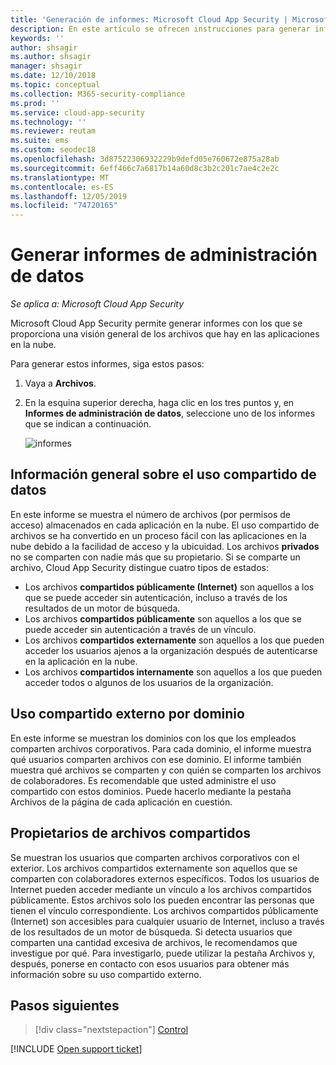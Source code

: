 ```yaml
---
title: 'Generación de informes: Microsoft Cloud App Security | Microsoft Docs'
description: En este artículo se ofrecen instrucciones para generar informes de administración de datos en Microsoft Cloud App Security.
keywords: ''
author: shsagir
ms.author: shsagir
manager: shsagir
ms.date: 12/10/2018
ms.topic: conceptual
ms.collection: M365-security-compliance
ms.prod: ''
ms.service: cloud-app-security
ms.technology: ''
ms.reviewer: reutam
ms.suite: ems
ms.custom: seodec18
ms.openlocfilehash: 3d87522306932229b9defd05e760672e875a28ab
ms.sourcegitcommit: 6eff466c7a6817b14a60d8c3b2c201c7ae4c2e2c
ms.translationtype: MT
ms.contentlocale: es-ES
ms.lasthandoff: 12/05/2019
ms.locfileid: "74720165"
---
```

# <a name="generate-data-management-reports"></a>Generar informes de administración de datos

*Se aplica a: Microsoft Cloud App Security*

Microsoft Cloud App Security permite generar informes con los que se proporciona una visión general de los archivos que hay en las aplicaciones en la nube.

Para generar estos informes, siga estos pasos:

1. Vaya a **Archivos**.
2. En la esquina superior derecha, haga clic en los tres puntos y, en **Informes de administración de datos**, seleccione uno de los informes que se indican a continuación.

    ![informes](media/reports.png)

## <a name="data-sharing-overview"></a>Información general sobre el uso compartido de datos

En este informe se muestra el número de archivos (por permisos de acceso) almacenados en cada aplicación en la nube. El uso compartido de archivos se ha convertido en un proceso fácil con las aplicaciones en la nube debido a la facilidad de acceso y la ubicuidad. Los archivos **privados** no se comparten con nadie más que su propietario. Si se comparte un archivo, Cloud App Security distingue cuatro tipos de estados:

- Los archivos **compartidos públicamente (Internet)** son aquellos a los que se puede acceder sin autenticación, incluso a través de los resultados de un motor de búsqueda.
- Los archivos **compartidos públicamente** son aquellos a los que se puede acceder sin autenticación a través de un vínculo.
- Los archivos **compartidos externamente** son aquellos a los que pueden acceder los usuarios ajenos a la organización después de autenticarse en la aplicación en la nube.
- Los archivos **compartidos internamente** son aquellos a los que pueden acceder todos o algunos de los usuarios de la organización.

## <a name="outbound-sharing-by-domain"></a>Uso compartido externo por dominio

En este informe se muestran los dominios con los que los empleados comparten archivos corporativos. Para cada dominio, el informe muestra qué usuarios comparten archivos con ese dominio. El informe también muestra qué archivos se comparten y con quién se comparten los archivos de colaboradores. Es recomendable que usted administre el uso compartido con estos dominios. Puede hacerlo mediante la pestaña Archivos de la página de cada aplicación en cuestión.

## <a name="owners-of-shared-files"></a>Propietarios de archivos compartidos

Se muestran los usuarios que comparten archivos corporativos con el exterior. Los archivos compartidos externamente son aquellos que se comparten con colaboradores externos específicos. Todos los usuarios de Internet pueden acceder mediante un vínculo a los archivos compartidos públicamente. Estos archivos solo los pueden encontrar las personas que tienen el vínculo correspondiente. Los archivos compartidos públicamente (Internet) son accesibles para cualquier usuario de Internet, incluso a través de los resultados de un motor de búsqueda. Si detecta usuarios que comparten una cantidad excesiva de archivos, le recomendamos que investigue por qué. Para investigarlo, puede utilizar la pestaña Archivos y, después, ponerse en contacto con esos usuarios para obtener más información sobre su uso compartido externo.

## <a name="next-steps"></a>Pasos siguientes

> [!div class="nextstepaction"]
> [Control](control.md)

[!INCLUDE [Open support ticket](includes/support.md)]
